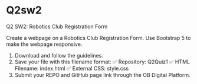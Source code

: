 # Q2sw2
Q2 SW2: Robotics Club Registration Form

Create a webpage on a Robotics Club Registration Form. Use Bootstrap 5 to make the webpage responsive.


1. Download and follow the guidelines.
2. Save your file with this filename format:
      ✅ Repository: Q2Quiz1
      ✅ HTML Filename: index.html
      ✅ External CSS: style.css
3. Submit your REPO and GitHub page link through the OB Digital Platform.

